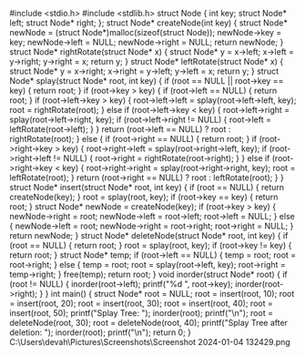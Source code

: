#include <stdio.h>
#include <stdlib.h>
struct Node {
    int key;
    struct Node* left;
    struct Node* right;
};
struct Node* createNode(int key) {
    struct Node* newNode = (struct Node*)malloc(sizeof(struct Node));
    newNode->key = key;
    newNode->left = NULL;
    newNode->right = NULL;
    return newNode;
}
struct Node* rightRotate(struct Node* x) {
    struct Node* y = x->left;
    x->left = y->right;
    y->right = x;
    return y;
}
struct Node* leftRotate(struct Node* x) {
    struct Node* y = x->right;
    x->right = y->left;
    y->left = x;
    return y;
}
struct Node* splay(struct Node* root, int key) {
    if (root == NULL || root->key == key) {
        return root;
    }
    if (root->key > key) {
        if (root->left == NULL) {
            return root;
        }
        if (root->left->key > key) {
            root->left->left = splay(root->left->left, key);
            root = rightRotate(root);
        }
        else if (root->left->key < key) {
            root->left->right = splay(root->left->right, key);
            if (root->left->right != NULL) {
                root->left = leftRotate(root->left);
            }
        }
        return (root->left == NULL) ? root : rightRotate(root);
    }
    else {
        if (root->right == NULL) {
            return root;
        }
        if (root->right->key > key) {
            root->right->left = splay(root->right->left, key);
            if (root->right->left != NULL) {
                root->right = rightRotate(root->right);
            }
        }
        else if (root->right->key < key) {
            root->right->right = splay(root->right->right, key);
            root = leftRotate(root);
        }
        return (root->right == NULL) ? root : leftRotate(root);
    }
}
struct Node* insert(struct Node* root, int key) {
    if (root == NULL) {
        return createNode(key);
    }
    root = splay(root, key);
    if (root->key == key) {
        return root;
    }
    struct Node* newNode = createNode(key);
    if (root->key > key) {
        newNode->right = root;
        newNode->left = root->left;
        root->left = NULL;
    }
    else {
        newNode->left = root;
        newNode->right = root->right;
        root->right = NULL;
    }
    return newNode;
}
struct Node* deleteNode(struct Node* root, int key) {
    if (root == NULL) {
        return root;
    }
    root = splay(root, key);
    if (root->key != key) {
        return root;
    }
    struct Node* temp;
    if (root->left == NULL) {
        temp = root;
        root = root->right;
    }
    else {
        temp = root;
        root = splay(root->left, key);
        root->right = temp->right;
    }
    free(temp);
    return root;
}
void inorder(struct Node* root) {
    if (root != NULL) {
        inorder(root->left);
        printf("%d ", root->key);
        inorder(root->right);
    }
}
int main() {
    struct Node* root = NULL;
    root = insert(root, 10);
    root = insert(root, 20);
    root = insert(root, 30);
    root = insert(root, 40);
    root = insert(root, 50);
    printf("Splay Tree: ");
    inorder(root);
    printf("\n");
    root = deleteNode(root, 30);
    root = deleteNode(root, 40);
    printf("Splay Tree after deletion: ");
    inorder(root);
    printf("\n");
    return 0;
}
C:\Users\devah\Pictures\Screenshots\Screenshot 2024-01-04 132429.png

